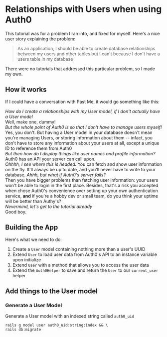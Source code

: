 # Relationships with Users when using Auth0

This tutorial was for a problem I ran into, and fixed for myself. Here's a nice user story explaining the problem:

> As an application, I should be able to create database
> relationships between my users and other tables but I can't
> because I don't have a users table in my database

There were no tutorials that addressed this particular problem, so I made my own.

## How it works

If I could have a conversation with Past Me, it would go something like this:

*How do I create a relationships with my User model, if I don't actually have a User model*  
Well, make one, dummy!  
*But the whole point of Auth0 is so that I don't have to manage users myself!*  
Yes, you don't. But having a User model in your database doesn't mean you're managing Users, or storing information about them -- infact, you don't have to store any information about your users at all, except a unique ID to reference them from Auth0  
*But then how do I display things like user names and profile information?*  
Auth0 has an API your server can call upon.  
*Ohhhh, I see where this is headed.*
You can fetch and show user information on the fly. It'll always be up to date, and you'll never have to write to your database.
*Ahhh, but what if Auth0's server fails?*  
Then you have bigger problems than fetching user information: your users won't be able to login in the first place. Besides, that's a risk you accepted when chose Auth0's convenience over setting up your own authentication service, **and** if you're a hobby dev or small team, do you think your uptime will be better than Authy's?  
*Nevermind, let's get to the tutorial already*  
Good boy.

## Building the App

Here's what we need to do:

1. Create a `User` model containing nothing more than a user's UUID
2. Extend `User` to load user data from Auth0's API to an instance variable upon initialize
3. Extend `User` with a method that allows you to access the user data
4. Extend the `Auth0Helper` to save and return the `User` to our `current_user` helper

## Add things to the User model

### Generate a User Model

Generate a User model with an indexed string called `auth0_uid`

```
rails g model user auth0_uid:string:index && \
rails db:migrate
```
